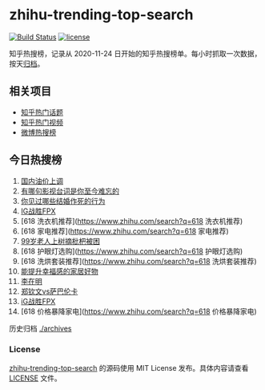 # zhihu-trending-top-search

[![Build Status](https://github.com/justjavac/zhihu-trending-top-search/workflows/ci/badge.svg?branch=main)](https://github.com/justjavac/zhihu-trending-top-search/actions)
[![license](https://img.shields.io/github/license/justjavac/zhihu-trending-top-search)](https://github.com/justjavac/zhihu-trending-top-search/blob/main/LICENSE)

知乎热搜榜，记录从 2020-11-24
日开始的知乎热搜榜单。每小时抓取一次数据，按天[归档](./archives)。

## 相关项目

- [知乎热门话题](https://github.com/justjavac/zhihu-trending-hot-questions)
- [知乎热门视频](https://github.com/justjavac/zhihu-trending-hot-video)
- [微博热搜榜](https://github.com/justjavac/weibo-trending-hot-search)

## 今日热搜榜

<!-- BEGIN -->
<!-- 最后更新时间 Thu Jun 05 2025 14:27:02 GMT+0800 (China Standard Time) -->

1. [国内油价上调](https://www.zhihu.com/search?q=国内油价上调)
1. [有哪句影视台词是你至今难忘的](https://www.zhihu.com/search?q=有哪句影视台词是你至今难忘的)
1. [你见过哪些结婚作死的行为](https://www.zhihu.com/search?q=你见过哪些结婚作死的行为)
1. [IG战胜FPX](https://www.zhihu.com/search?q=IG战胜FPX)
1. [618 洗衣机推荐](https://www.zhihu.com/search?q=618 洗衣机推荐)
1. [618 家电推荐](https://www.zhihu.com/search?q=618 家电推荐)
1. [99岁老人上树摘枇杷被困](https://www.zhihu.com/search?q=99岁老人上树摘枇杷被困)
1. [618 护眼灯选购](https://www.zhihu.com/search?q=618 护眼灯选购)
1. [618 洗烘套装推荐](https://www.zhihu.com/search?q=618 洗烘套装推荐)
1. [能提升幸福感的家居好物](https://www.zhihu.com/search?q=能提升幸福感的家居好物)
1. [李在明](https://www.zhihu.com/search?q=李在明)
1. [郑钦文vs萨巴伦卡](https://www.zhihu.com/search?q=郑钦文vs萨巴伦卡)
1. [iG战胜FPX](https://www.zhihu.com/search?q=iG战胜FPX)
1. [618 价格暴降家电](https://www.zhihu.com/search?q=618 价格暴降家电)

<!-- END -->

历史归档 [./archives](./archives)

### License

[zhihu-trending-top-search](https://github.com/justjavac/zhihu-trending-top-search)
的源码使用 MIT License 发布。具体内容请查看 [LICENSE](./LICENSE) 文件。
